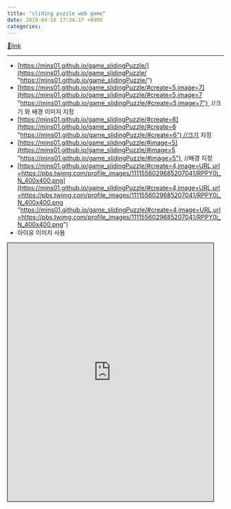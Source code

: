 ```yaml
---
title: "sliding puzzle web game"
date: 2019-04-18 17:34:17 +0900
categories: 
---
```

[🔗link](http://www.mins01.com/mh/tech/read/1273)
***


  
- [https://mins01.github.io/game_slidingPuzzle/](https://mins01.github.io/game_slidingPuzzle/ "https://mins01.github.io/game_slidingPuzzle/")
- [https://mins01.github.io/game_slidingPuzzle/#create=5,image=7](https://mins01.github.io/game_slidingPuzzle/#create=5,image=7 "https://mins01.github.io/game_slidingPuzzle/#create=5,image=7")  //크기 와 배경 이미지 지정
- [https://mins01.github.io/game_slidingPuzzle/#create=6](https://mins01.github.io/game_slidingPuzzle/#create=6 "https://mins01.github.io/game_slidingPuzzle/#create=6") //크기 지정
- [https://mins01.github.io/game_slidingPuzzle/#image=5](https://mins01.github.io/game_slidingPuzzle/#image=5 "https://mins01.github.io/game_slidingPuzzle/#image=5")  //배경 지정
- [https://mins01.github.io/game_slidingPuzzle/#create=4,image=URL,url=https://pbs.twimg.com/profile_images/1111556029685207041/RPPY0j_N_400x400.png](https://mins01.github.io/game_slidingPuzzle/#create=4,image=URL,url=https://pbs.twimg.com/profile_images/1111556029685207041/RPPY0j_N_400x400.png "https://mins01.github.io/game_slidingPuzzle/#create=4,image=URL,url=https://pbs.twimg.com/profile_images/1111556029685207041/RPPY0j_N_400x400.png")
- 아이유 이미지 사용


  
  
  
<iframe frameborder="1" height="600" src="https://mins01.github.io/game_slidingPuzzle/" style="border-width: 1px; border-style: solid; border-color: rgb(0, 0, 0);" width="95%"></iframe>  

